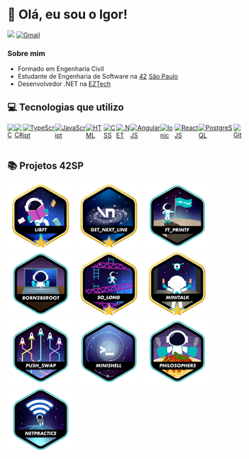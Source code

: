 # :wave: Olá, eu sou o Igor!

<a href="https://www.linkedin.com/in/igorvazf" target="_blank" alt="Linkedin">
<img src="https://img.shields.io/badge/-Linkedin-blue?style=flat-square&logo=Linkedin&logoColor=white&link=https://www.linkedin.com/in/igorvazf" /></a>
<a href="mailto:igorv1286@gmail.com">
<img src="https://img.shields.io/badge/-Gmail-c14438?style=flat-square&logo=Gmail&logoColor=white" alt="Gmail"></a>

### Sobre mim

* Formado em Engenharia Civil
* Estudante de Engenharia de Software na [42](https://www.42.fr) [São Paulo](https://www.42sp.org.br)
* Desenvolvedor .NET na [EZTech](https://eztech.ind.br/)

## :computer: Tecnologias que utilizo
<div style="display: flex;">
  <a href="https://en.wikipedia.org/wiki/C_(programming_language)">
  <img src="https://cdn.jsdelivr.net/gh/devicons/devicon/icons/c/c-original.svg" title="C" style="width: 50px;" /></a>
  <a href="https://en.wikipedia.org/wiki/C_Sharp_(programming_language)">
  <img src="https://cdn.jsdelivr.net/gh/devicons/devicon/icons/csharp/csharp-original.svg" title="C#" style="width: 50px;" /></a>
  <a href="https://en.wikipedia.org/wiki/TypeScript">
  <img src="https://cdn.jsdelivr.net/gh/devicons/devicon/icons/typescript/typescript-original.svg" title="TypeScript" style="width: 50px;" /></a>
  <a href="https://en.wikipedia.org/wiki/JavaScript">
  <img src="https://cdn.jsdelivr.net/gh/devicons/devicon/icons/javascript/javascript-original.svg" title="JavaScript" style="width: 50px;" /></a>
  <a href="https://en.wikipedia.org/wiki/HTML5">
  <img src="https://cdn.jsdelivr.net/gh/devicons/devicon/icons/html5/html5-plain-wordmark.svg" title="HTML" style="width: 50px;" /></a>
  <a href="https://en.wikipedia.org/wiki/CSS">
  <img src="https://cdn.jsdelivr.net/gh/devicons/devicon/icons/css3/css3-plain-wordmark.svg" title="CSS" style="width: 50px;" /></a>
  <a href="https://en.wikipedia.org/wiki/.NET">
  <img src="https://cdn.jsdelivr.net/gh/devicons/devicon/icons/dotnetcore/dotnetcore-original.svg" title=".NET" style="width: 50px;" /></a>
  <a href="https://en.wikipedia.org/wiki/AngularJS">
  <img src="https://cdn.jsdelivr.net/gh/devicons/devicon/icons/angularjs/angularjs-original.svg" title="AngularJS" style="width: 50px;" /></a>
  <a href="https://en.wikipedia.org/wiki/Ionic_(mobile_app_framework)">
  <img src="https://cdn.jsdelivr.net/gh/devicons/devicon/icons/ionic/ionic-original.svg" title="Ionic" style="width: 50px;" /></a>
  <a href="https://en.wikipedia.org/wiki/React_(JavaScript_library)">
  <img src="https://cdn.jsdelivr.net/gh/devicons/devicon/icons/react/react-original-wordmark.svg" title="ReactJS" style="width: 50px;" /></a>
  <a href="https://en.wikipedia.org/wiki/PostgreSQL">
  <img src="https://cdn.jsdelivr.net/gh/devicons/devicon/icons/postgresql/postgresql-plain-wordmark.svg" title="PostgreSQL" style="width: 50px;" /></a>
  <a href="https://en.wikipedia.org/wiki/Git">
  <img src="https://cdn.jsdelivr.net/gh/devicons/devicon/icons/git/git-original.svg" title="Git" style="width: 50px;" /></a>
</div>
<br />

## :books: Projetos 42SP

[![](./icons/libftm.png)](https://github.com/igorvazf/libft)
[![](./icons/get_next_linem.png)](https://github.com/igorvazf/get_next_line)
[![](./icons/ft_printfe.png)](https://github.com/igorvazf/ft_printf)
[![](./icons/born2beroote.png)](https://github.com/igorvazf/born2beroot)
[![](./icons/so_longm.png)](https://github.com/igorvazf/so_long)
[![](./icons/minitalkm.png)](https://github.com/igorvazf/minitalk)
[![](./icons/push_swape.png)](https://github.com/igorvazf/push_swap)
[![](./icons/minishelle.png)](https://github.com/igorvazf/minishell)
[![](./icons/philosopherse.png)](https://github.com/igorvazf/philosophers)
[![](./icons/netpracticee.png)](https://github.com/igorvazf/netpractice)
